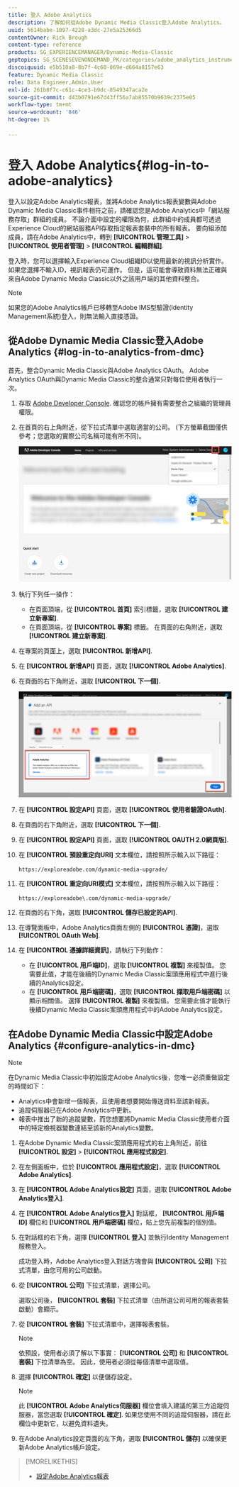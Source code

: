 ```yaml
---
title: 登入 Adobe Analytics
description: 了解如何從Adobe Dynamic Media Classic登入Adobe Analytics。
uuid: 5614babe-1097-4228-a3dc-27e5a25366d5
contentOwner: Rick Brough
content-type: reference
products: SG_EXPERIENCEMANAGER/Dynamic-Media-Classic
geptopics: SG_SCENESEVENONDEMAND_PK/categories/adobe_analytics_instrumentation_kit
discoiquuid: e5b510a8-8b7f-4c60-869e-d664a8157e63
feature: Dynamic Media Classic
role: Data Engineer,Admin,User
exl-id: 261b8f7c-c61c-4ce3-b9dc-8549347aca2e
source-git-commit: d43b0791e67d43ff56a7ab85570b9639c2375e05
workflow-type: tm+mt
source-wordcount: '846'
ht-degree: 1%

---
```


# 登入 Adobe Analytics{#log-in-to-adobe-analytics}

登入以設定Adobe Analytics報表，並將Adobe Analytics報表變數與Adobe Dynamic Media Classic事件相符之前，請確認您是Adobe Analytics中「網站服務存取」群組的成員。 不論介面中設定的權限為何，此群組中的成員都可透過Experience Cloud的網站服務API存取指定報表套裝中的所有報表。 要向組添加成員，請在Adobe Analytics中，轉到 **[!UICONTROL 管理工具]** > **[!UICONTROL 使用者管理]** > **[!UICONTROL 編輯群組]**.

登入時，您可以選擇輸入Experience Cloud組織ID以使用最新的視訊分析實作。 如果您選擇不輸入ID，視訊報表仍可運作。 但是，這可能會導致資料無法正確與來自Adobe Dynamic Media Classic以外之該用戶端的其他資料整合。

>[!NOTE]
>
>如果您的Adobe Analytics帳戶已移轉至Adobe IMS型驗證(Identity Management系統)登入，則無法輸入直接憑證。

## 從Adobe Dynamic Media Classic登入Adobe Analytics {#log-in-to-analytics-from-dmc}

首先，整合Dynamic Media Classic與Adobe Analytics OAuth。 Adobe Analytics OAuth與Dynamic Media Classic的整合通常只對每位使用者執行一次。

1. 存取 [Adobe Developer Console](https://developer.adobe.com/console). 確認您的帳戶擁有需要整合之組織的管理員權限。
1. 在首頁的右上角附近，從下拉式清單中選取適當的公司。 (下方螢幕截圖僅供參考；您選取的實際公司名稱可能有所不同)。

   ![建立新專案](assets/analytics-oauth1.png)

1. 執行下列任一操作：

   * 在頁面頂端，從 **[!UICONTROL 首頁]** 索引標籤，選取 **[!UICONTROL 建立新專案]**.
   * 在頁面頂端，從 **[!UICONTROL 專案]** 標籤。 在頁面的右角附近，選取 **[!UICONTROL 建立新專案]**.

1. 在專案的頁面上，選取 **[!UICONTROL 新增API]**.
1. 在 **[!UICONTROL 新增API]** 頁面，選取 **[!UICONTROL Adobe Analytics]**.
1. 在頁面的右下角附近，選取 **[!UICONTROL 下一個]**.

   ![新增API](assets/analytics-oauth2.png)

1. 在 **[!UICONTROL 設定API]** 頁面，選取 **[!UICONTROL 使用者驗證OAuth]**.
1. 在頁面的右下角附近，選取 **[!UICONTROL 下一個]**.
1. 在 **[!UICONTROL 設定API]** 頁面，選取 **[!UICONTROL OAUTH 2.0網頁版]**.
1. 在 **[!UICONTROL 預設重定向URI]** 文本欄位，請按照所示輸入以下路徑：

   `https://exploreadobe.com/dynamic-media-upgrade/`

1. 在 **[!UICONTROL 重定向URI模式]** 文本欄位，請按照所示輸入以下路徑：

   `https://exploreadobe\.com/dynamic-media-upgrade/`

1. 在頁面的右下角，選取 **[!UICONTROL 儲存已設定的API]**.
1. 在導覽面板中，Adobe Analytics頁面左側的 **[!UICONTROL 憑證]**，選取 **[!UICONTROL OAuth Web]**.
1. 在 **[!UICONTROL 憑據詳細資訊]**，請執行下列動作：
   * 在 **[!UICONTROL 用戶端ID]**，選取 **[!UICONTROL 複製]** 來複製值。 您需要此值，才能在後續的Dynamic Media Classic案頭應用程式中進行後續的Analytics設定。
   * 在 **[!UICONTROL 用戶端密碼]**，選取 **[!UICONTROL 擷取用戶端密碼]** 以顯示相關值。 選擇 **[!UICONTROL 複製]** 來複製值。 您需要此值才能執行後續Dynamic Media Classic案頭應用程式中的Adobe Analytics設定。

## 在Adobe Dynamic Media Classic中設定Adobe Analytics {#configure-analytics-in-dmc}

>[!NOTE]
>
>在Dynamic Media Classic中初始設定Adobe Analytics後，您唯一必須重做設定的時間如下：
>
>* Analytics中會新增一個報表，且使用者想要開始傳送資料至該新報表。
>* 追蹤伺服器已在Adobe Analytics中更新。
>* 報表中推出了新的追蹤變數，而您想要將Dynamic Media Classic使用者介面中的特定檢視器變數連結至該新的Analytics變數。
>


1. 在Adobe Dynamic Media Classic案頭應用程式的右上角附近，前往 **[!UICONTROL 設定]** > **[!UICONTROL 應用程式設定]**.
1. 在左側面板中，位於 **[!UICONTROL 應用程式設定]**，選取 **[!UICONTROL Adobe Analytics]**.
1. 在 **[!UICONTROL Adobe Analytics設定]** 頁面，選取 **[!UICONTROL Adobe Analytics登入]**.
1. 在 **[!UICONTROL Adobe Analytics登入]** 對話框， **[!UICONTROL 用戶端ID]** 欄位和 **[!UICONTROL 用戶端密碼]** 欄位，貼上您先前複製的個別值。
1. 在對話框的右下角，選擇 **[!UICONTROL 登入]** 並執行Identity Management服務登入。

   成功登入時，Adobe Analytics登入對話方塊會與 **[!UICONTROL 公司]** 下拉式清單，由您可用的公司啟動。

1. 從 **[!UICONTROL 公司]** 下拉式清單，選擇公司。

   選取公司後， **[!UICONTROL 套裝]** 下拉式清單（由所選公司可用的報表套裝啟動）會顯示。

1. 從 **[!UICONTROL 套裝]** 下拉式清單中，選擇報表套裝。

   >[!NOTE]
   >
   >依預設，使用者必須了解以下事實： **[!UICONTROL 公司]** 和 **[!UICONTROL 套裝]** 下拉清單為空。 因此，使用者必須從每個清單中選取值。

1. 選擇 **[!UICONTROL 確定]** 以便儲存設定。

   >[!NOTE]
   >
   >此 **[!UICONTROL Adobe Analytics伺服器]** 欄位會填入建議的第三方追蹤伺服器，當您選取 **[!UICONTROL 確定]**. 如果您使用不同的追蹤伺服器，請在此欄位中更新它，以避免資料遺失。

1. 在Adobe Analytics設定頁面的左下角，選取 **[!UICONTROL 儲存]** 以確保更新Adobe Analytics帳戶設定。

>[!MORELIKETHIS]
>
>* [設定Adobe Analytics報表](configuring-analytics-reports.md#configuring_adobe_analytics_reports)


